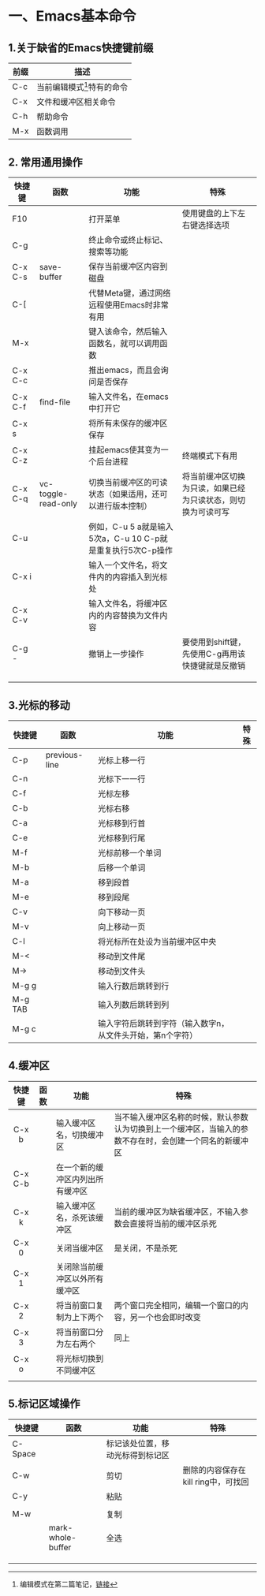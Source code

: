 # 一、Emacs基本命令

## 1.关于缺省的Emacs快捷键前缀

| 前缀 | 描述                       |
| ---- | -------------------------- |
| C-c  | 当前编辑模式[^1]特有的命令 |
| C-x  | 文件和缓冲区相关命令       |
| C-h  | 帮助命令                   |
| M-x  | 函数调用                   |

[^1]:编辑模式在第二篇笔记，<a href=''>链接</a>

## 2. 常用通用操作

| 快捷键  | 函数                | 功能                                                        | 特殊                                                         |
| ------- | ------------------- | ----------------------------------------------------------- | ------------------------------------------------------------ |
| F10     |                     | 打开菜单                                                    | 使用键盘的上下左右键选择选项                                 |
| C-g     |                     | 终止命令或终止标记、搜索等功能                              |                                                              |
| C-x C-s | save-buffer         | 保存当前缓冲区内容到磁盘                                    |                                                              |
| C-[     |                     | 代替Meta键，通过网络远程使用Emacs时非常有用                 |                                                              |
| M-x     |                     | 键入该命令，然后输入函数名，就可以调用函数                  |                                                              |
| C-x C-c |                     | 推出emacs，而且会询问是否保存                               |                                                              |
| C-x C-f | find-file           | 输入文件名，在emacs中打开它                                 |                                                              |
| C-x s   |                     | 将所有未保存的缓冲区保存                                    |                                                              |
| C-x C-z |                     | 挂起emacs使其变为一个后台进程                               | 终端模式下有用                                               |
| C-x C-q | vc-toggle-read-only | 切换当前缓冲区的可读状态（如果适用，还可以进行版本控制）    | 将当前缓冲区切换为只读，如果已经为只读状态，则切换为可读可写 |
| C-u     |                     | 例如，C-u 5 a就是输入5次a，C-u 10 C-p就是重复执行5次C-p操作 |                                                              |
| C-x i   |                     | 输入一个文件名，将文件内的内容插入到光标处                  |                                                              |
| C-x C-v |                     | 输入文件名，将缓冲区内的内容替换为文件内容                  |                                                              |
| C-g -   |                     | 撤销上一步操作                                              | 要使用到shift键，先使用C-g再用该快捷键就是反撤销             |
|         |                     |                                                             |                                                              |
|         |                     |                                                             |                                                              |
|         |                     |                                                             |                                                              |



## 3.光标的移动

| 快捷键   | 函数          | 功能                                                       | 特殊 |
| -------- | ------------- | ---------------------------------------------------------- | ---- |
| C-p      | previous-line | 光标上移一行                                               |      |
| C-n      |               | 光标下一一行                                               |      |
| C-f      |               | 光标左移                                                   |      |
| C-b      |               | 光标右移                                                   |      |
| C-a      |               | 光标移到行首                                               |      |
| C-e      |               | 光标移到行尾                                               |      |
| M-f      |               | 光标前移一个单词                                           |      |
| M-b      |               | 后移一个单词                                               |      |
| M-a      |               | 移到段首                                                   |      |
| M-e      |               | 移到段尾                                                   |      |
| C-v      |               | 向下移动一页                                               |      |
| M-v      |               | 向上移动一页                                               |      |
| C-l      |               | 将光标所在处设为当前缓冲区中央                                               |      |
| M-<      |               | 移动到文件尾                                               |      |
| M->      |               | 移动到文件头                                               |      |
| M-g g    |               | 输入行数后跳转到行                                         |      |
| M-g  TAB |               | 输入列数后跳转到列                                         |      |
| M-g c    |               | 输入字符后跳转到字符（输入数字n，从文件头开始，第n个字符） |      |

## 4.缓冲区

| 快捷键  | 函数 | 功能                             | 特殊                                                         |
| :-----: | ---- | -------------------------------- | ------------------------------------------------------------ |
|  C-x b  |      | 输入缓冲区名，切换缓冲区         | 当不输入缓冲区名称的时候，默认参数认为切换到上一个缓冲区，当输入的参数不存在时，会创建一个同名的新缓冲区 |
| C-x C-b |      | 在一个新的缓冲区内列出所有缓冲区 |                                                              |
| C-x  k  |      | 输入缓冲区名，杀死该缓冲区       | 当前的缓冲区为缺省缓冲区，不输入参数会直接将当前的缓冲区杀死 |
|  C-x 0  |      | 关闭当缓冲区                     | 是关闭，不是杀死                                             |
|  C-x 1  |      | 关闭除当前缓冲区以外所有缓冲区   |                                                              |
|  C-x 2  |      | 将当前窗口复制为上下两个         | 两个窗口完全相同，编辑一个窗口的内容，另一个也会即时改变     |
|  C-x 3  |      | 将当前窗口分为左右两个           | 同上                                                         |
|  C-x o  |      | 将光标切换到不同缓冲区           |                                                              |
|         |      |                                  |                                                              |

## 5.标记区域操作

| 快捷键  | 函数              | 功能                             | 特殊                                |
| ------- | ----------------- | -------------------------------- | ----------------------------------- |
| C-Space |                   | 标记该处位置，移动光标得到标记区 |                                     |
| C-w     |                   | 剪切                             | 删除的内容保存在kill ring中，可找回 |
| C-y     |                   | 粘贴                             |                                     |
|         |                   |                                  |                                     |
| M-w     |                   | 复制                             |                                     |
|         | mark-whole-buffer | 全选                             |                                     |
|         |                   |                                  |                                     |
|         |                   |                                  |                                     |
|         |                   |                                  |                                     |



